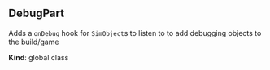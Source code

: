 <a name="DebugPart"></a>

## DebugPart
Adds a `onDebug` hook for `SimObject`s to listen to to adddebugging objects to the build/game

**Kind**: global class  
